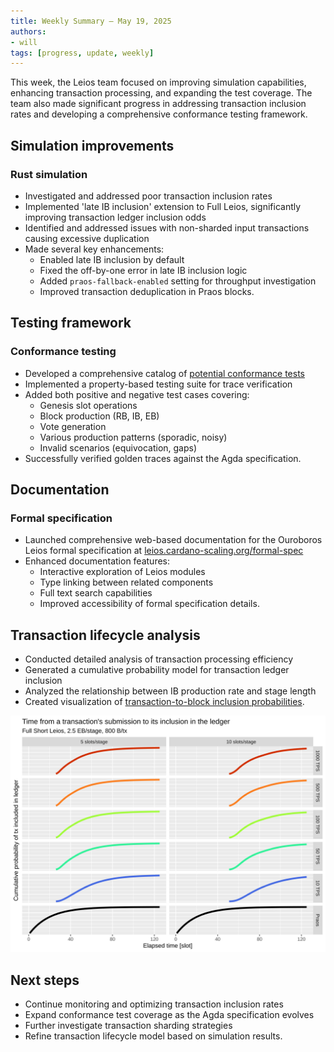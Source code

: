 ```yaml
---
title: Weekly Summary – May 19, 2025
authors:
- will
tags: [progress, update, weekly]
---
```


This week, the Leios team focused on improving simulation capabilities, enhancing transaction processing, and expanding the test coverage. The team also made significant progress in addressing transaction inclusion rates and developing a comprehensive conformance testing framework.

## Simulation improvements

### Rust simulation
- Investigated and addressed poor transaction inclusion rates
- Implemented 'late IB inclusion' extension to Full Leios, significantly improving transaction ledger inclusion odds
- Identified and addressed issues with non-sharded input transactions causing excessive duplication
- Made several key enhancements:
  - Enabled late IB inclusion by default
  - Fixed the off-by-one error in late IB inclusion logic
  - Added `praos-fallback-enabled` setting for throughput investigation
  - Improved transaction deduplication in Praos blocks.

## Testing framework

### Conformance testing
- Developed a comprehensive catalog of [potential conformance tests](https://github.com/input-output-hk/ouroboros-leios/blob/main/leios-trace-verifier/conformance-coverage.md)
- Implemented a property-based testing suite for trace verification
- Added both positive and negative test cases covering:
  - Genesis slot operations
  - Block production (RB, IB, EB)
  - Vote generation
  - Various production patterns (sporadic, noisy)
  - Invalid scenarios (equivocation, gaps)
- Successfully verified golden traces against the Agda specification.

## Documentation

### Formal specification
- Launched comprehensive web-based documentation for the Ouroboros Leios formal specification at [leios.cardano-scaling.org/formal-spec](https://leios.cardano-scaling.org/formal-spec/)
- Enhanced documentation features:
  - Interactive exploration of Leios modules
  - Type linking between related components
  - Full text search capabilities
  - Improved accessibility of formal specification details.

## Transaction lifecycle analysis

- Conducted detailed analysis of transaction processing efficiency
- Generated a cumulative probability model for transaction ledger inclusion
- Analyzed the relationship between IB production rate and stage length
- Created visualization of [transaction-to-block inclusion probabilities](https://github.com/input-output-hk/ouroboros-leios/blob/main/analysis/tx-to-block-cum-slots-fig.svg).

![transaction-to-block inclusion probabilities](https://raw.githubusercontent.com/input-output-hk/ouroboros-leios/refs/heads/main/analysis/tx-to-block-cum-slots-fig.svg)

## Next steps

- Continue monitoring and optimizing transaction inclusion rates
- Expand conformance test coverage as the Agda specification evolves
- Further investigate transaction sharding strategies
- Refine transaction lifecycle model based on simulation results.
